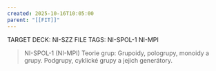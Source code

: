 ```yaml
---
created: 2025-10-16T10:05:00
parent: "[[FIT]]"
---
```


TARGET DECK: NI-SZZ
FILE TAGS: NI-SPOL-1 NI-MPI

> NI-SPOL-1 (NI-MPI)
> Teorie grup: Grupoidy, pologrupy, monoidy a grupy. Podgrupy, cyklické grupy a jejich generátory.
